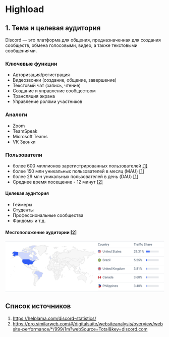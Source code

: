 # Highload 
## 1. Тема и целевая аудитория

Discord — это платформа для общения, предназначенная для создания сообществ, обмена голосовыми, видео, а также текстовыми сообщениями.

### Ключевые функции
- Авторизация/регистрация
- Видеозвонки (создание, общение, завершение)
- Текстовый чат (запись, чтение)
- Создание и управление сообществом
- Трансляция экрана
- Управление ролями участников

### Аналоги
- Zoom
- TeamSpeak
- Microsoft Teams
- VK Звонки

### Пользователи
- более 600 миллионов зарегистрированных пользователей [[1]](https://helplama.com/discord-statistics/)
- более 150 млн уникальных пользователей в месяц (MAU) [[1]](https://helplama.com/discord-statistics/)
- более 29 млн уникальных пользователей в день (DAU) [[1]](https://helplama.com/discord-statistics/)
- Среднее время посещение - 12 минут [[2]](https://pro.similarweb.com/#/digitalsuite/websiteanalysis/overview/website-performance/*/999/1m?webSource=Total&key=discord.com)

#### Целевая аудитория
- Геймеры
- Студенты
- Профессиональные сообщества
- Фандомы
и т.д.

#### Местоположение аудитории [[2]](https://pro.similarweb.com/#/digitalsuite/websiteanalysis/overview/website-performance/*/999/1m?webSource=Total&key=discord.com)
![location](./images/locations.png)


## Список источников
1. https://helplama.com/discord-statistics/
2. https://pro.similarweb.com/#/digitalsuite/websiteanalysis/overview/website-performance/*/999/1m?webSource=Total&key=discord.com